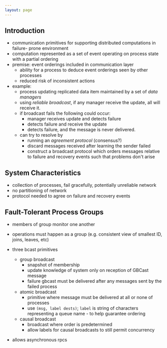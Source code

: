 ```yaml
---
layout: page
---
```



## Introduction

- communication primitives for supporting distributed computations in
  failure- prone environment
- computation represented as a set of event operating on process state
  with a partial ordering
- premise: event orderings included in communication layer
    - ability for a process to deduce event orderings seen by other processes
    - reduced risk of inconsistent actions
- example:
  - process updating replicated data item maintained by a set of _data managers_
  - using _reliable broadcast_, if any manager receive the update, all will receive it.
  - if broadcast fails the following could occur:
    - manager receives update and detects failure
    - detects failure and receive the update
    - detects failure, and the message is never delivered.
  - can try to resolve by
    - running an _agreement protocol_ (consensus?)
    - discard messages received after learning the sender failed
    - construct a broadcast protocol which orders messages relative to
      failure and recovery events such that problems don't arise


## System Characteristics

- collection of processes, fail gracefully, potentially unreliable network
- no partitioning of network
- protocol needed to agree on failure and recovery events

## Fault-Tolerant Process Groups

- members of group monitor one another
- operations must happen as a group (e.g. consistent view of smallest ID, joins,
  leaves, etc)

- three bcast primitives
  - group broadcast
    - snapshot of membership
    - update knowledge of system only on reception of GBCast message
    - failure gbcast must be delivered after any messages sent by the failed
      process
  - atomic broadcast
    - primitive where message must be delivered at all or none of processes
    - use `(msg, label dests)`; `label` is string of characters representing a
      queue name - to help guarantee ordering
  - causal broadcast
    - broadcast where order is predetermined
    - allow labels for causal broadcasts to still permit concurrency
- allows asynchronous rpcs
